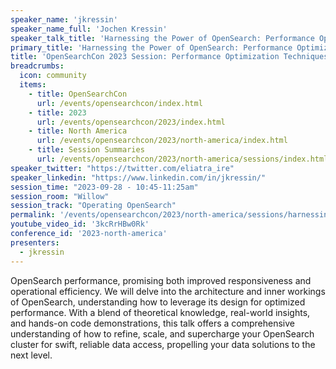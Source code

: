 ```yaml
---
speaker_name: 'jkressin'
speaker_name_full: 'Jochen Kressin'
speaker_talk_title: 'Harnessing the Power of OpenSearch: Performance Optimization Techniques for High-Performing Clusters'
primary_title: 'Harnessing the Power of OpenSearch: Performance Optimization Techniques for High-Performing Clusters'
title: 'OpenSearchCon 2023 Session: Performance Optimization Techniques for High-Performing Clusters'
breadcrumbs:
  icon: community
  items:
    - title: OpenSearchCon
      url: /events/opensearchcon/index.html
    - title: 2023
      url: /events/opensearchcon/2023/index.html
    - title: North America
      url: /events/opensearchcon/2023/north-america/index.html
    - title: Session Summaries
      url: /events/opensearchcon/2023/north-america/sessions/index.html
speaker_twitter: "https://twitter.com/eliatra_ire"
speaker_linkedin: "https://www.linkedin.com/in/jkressin/"
session_time: "2023-09-28 - 10:45-11:25am"
session_room: "Willow"
session_track: "Operating OpenSearch"
permalink: '/events/opensearchcon/2023/north-america/sessions/harnessing-the-power-of-opensearch-performance-optimization-techniques-for-high-performing-clusters.html'
youtube_video_id: '3kcRrHBw0Rk'
conference_id: '2023-north-america'
presenters:
  - jkressin
---
```


OpenSearch performance, promising both improved responsiveness and operational efficiency. We will delve into the architecture and inner workings of OpenSearch, understanding how to leverage its design for optimized performance. With a blend of theoretical knowledge, real-world insights, and hands-on code demonstrations, this talk offers a comprehensive understanding of how to refine, scale, and supercharge your OpenSearch cluster for swift, reliable data access, propelling your data solutions to the next level.
